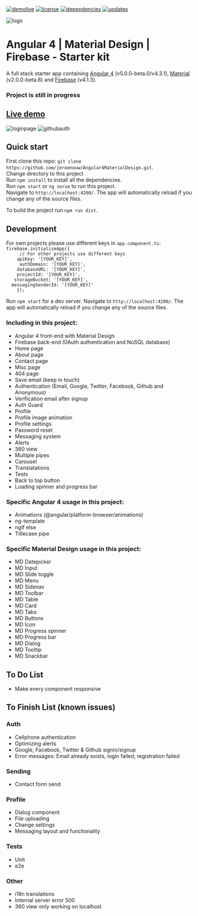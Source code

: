 [![demolive](https://img.shields.io/badge/demo-live-green.svg)](http://angular4.jerouw.nl/)
[![license](https://img.shields.io/npm/l/express.svg)](https://github.com/jeroenouw/Angular4MaterialDesign/blob/master/LICENSE/)
[![dependencies](https://img.shields.io/badge/dependencies-up%20to%20date-brightgreen.svg)](https://github.com/jeroenouw/Angular4MaterialDesign/blob/master/package.json)
[![updates](https://img.shields.io/badge/updates-weekly-yellowgreen.svg)](https://github.com/jeroenouw/Angular4MaterialDesign/commits/master)

![logo](https://jerouw.nl/wp-content/uploads/2017/05/ngfbmd.png "Logo")  

# Angular 4 | Material Design | Firebase - Starter kit
A full stack starter app containing [Angular 4](https://angular.io) (v5.0.0-beta.0/v4.3.1), [Material](https://material.io/) (v2.0.0-beta.8) and [Firebase](https://firebase.google.com/) (v4.1.3).


### Project is still in progress

## [Live demo](http://angular4.jerouw.nl) 
![loginpage](https://jerouw.nl/wp-content/uploads/2017/05/ngfbmdprintscreen.png "Logo")
![githubauth](https://jerouw.nl/wp-content/uploads/2017/06/ng4githubauth.png "Logo")

## Quick start
First clone this repo: `git clone https://github.com/jeroenouw/Angular4MaterialDesign.git`.  
Change directory to this project  
Run `npm install` to install all the dependencies.  
Run `npm start` or `ng serve` to run this project.  
Navigate to `http://localhost:4200/`. The app will automatically reload if you change any of the source files.  

To build the project run `npm run dist`.

## Development
For own projects please use different keys in `app.component.ts`:  
``` firebase.initializeApp({ ```   
```     // For other projects use different keys```  
```    apiKey: '[YOUR_KEY]',```  
```     authDomain: '[YOUR_KEY]',```  
```    databaseURL: '[YOUR_KEY]',```  
```    projectId: '[YOUR_KEY]',```  
```   storageBucket: '[YOUR_KEY]',```    
```  messagingSenderId: '[YOUR_KEY]'```  
```    });```  
  
Run `npm start` for a dev server. Navigate to `http://localhost:4200/`. The app will automatically reload if you change any of the source files.

### Including in this project:
* Angular 4 front-end with Material Design
* Firebase back-end (0Auth authentication and NoSQL database)
* Home page
* About page
* Contact page
* Misc page
* 404 page
* Save email (keep in touch)
* Authentication (Email, Google, Twitter, Facebook, Github and Anonymous)
* Verification email after signup
* Auth Guard
* Profile
* Profile image animation
* Profile settings
* Password reset
* Messaging system
* Alerts
* 360 view
* Multiple pipes
* Carousel
* Translatations
* Tests
* Back to top button
* Loading spinner and progress bar

### Specific Angular 4 usage in this project:
* Animations (@angular/platform-browser/animations)
* ng-template
* ngIf else
* Titlecase pipe

### Specific Material Design usage in this project:
* MD Datepicker
* MD Input
* MD Slide toggle
* MD Menu
* MD Sidenav
* MD Toolbar
* MD Table
* MD Card
* MD Tabs
* MD Buttons
* MD Icon
* MD Progress spinner
* MD Progress bar
* MD Dialog
* MD Tooltip
* MD Snackbar

## To Do List
* Make every component responsive

## To Finish List (known issues)
### Auth
* Cellphone authentication
* Optimizing alerts
* Google, Facebook, Twitter & Github signin/signup
* Error messages: Email already exists, login failed, registration failed

### Sending
* Contact form send

### Profile
* Dialog component
* File uploading
* Change settings
* Messaging layout and functionality

### Tests
* Unit
* e2e

### Other
* i18n translations
* Internal server error 500
* 360 view only working on localhost
